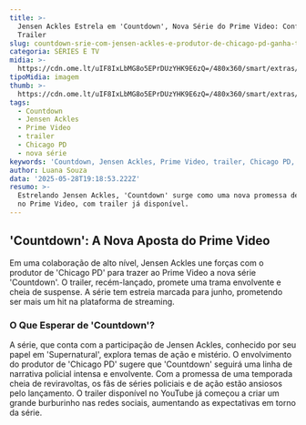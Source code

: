 ```yaml
---
title: >-
  Jensen Ackles Estrela em 'Countdown', Nova Série do Prime Video: Confira o
  Trailer
slug: countdown-srie-com-jensen-ackles-e-produtor-de-chicago-pd-ganha-trailer-veja
categoria: SÉRIES E TV
midia: >-
  https://cdn.ome.lt/uIF8IxLbMG8o5EPrDUzYHK9E6zQ=/480x360/smart/extras/conteudos/countdown.webp
tipoMidia: imagem
thumb: >-
  https://cdn.ome.lt/uIF8IxLbMG8o5EPrDUzYHK9E6zQ=/480x360/smart/extras/conteudos/countdown.webp
tags:
  - Countdown
  - Jensen Ackles
  - Prime Video
  - trailer
  - Chicago PD
  - nova série
keywords: 'Countdown, Jensen Ackles, Prime Video, trailer, Chicago PD, nova série'
author: Luana Souza
data: '2025-05-28T19:18:53.222Z'
resumo: >-
  Estrelando Jensen Ackles, 'Countdown' surge como uma nova promessa de sucesso
  no Prime Video, com trailer já disponível.
---
```


## 'Countdown': A Nova Aposta do Prime Video

Em uma colaboração de alto nível, Jensen Ackles une forças com o produtor de 'Chicago PD' para trazer ao Prime Video a nova série 'Countdown'. O trailer, recém-lançado, promete uma trama envolvente e cheia de suspense. A série tem estreia marcada para junho, prometendo ser mais um hit na plataforma de streaming.

### O Que Esperar de 'Countdown'?

A série, que conta com a participação de Jensen Ackles, conhecido por seu papel em 'Supernatural', explora temas de ação e mistério. O envolvimento do produtor de 'Chicago PD' sugere que 'Countdown' seguirá uma linha de narrativa policial intensa e envolvente. Com a promessa de uma temporada cheia de reviravoltas, os fãs de séries policiais e de ação estão ansiosos pelo lançamento. O trailer disponível no YouTube já começou a criar um grande burburinho nas redes sociais, aumentando as expectativas em torno da série.
